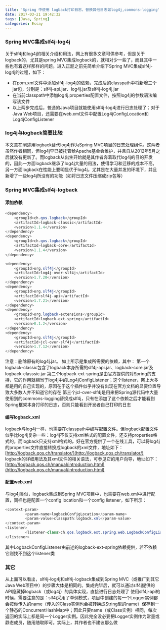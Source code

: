 ```yaml
---
title: 'Spring 中使用 logback打印日志，替换其他日志如log4j,commons-logging'
date: 2017-03-21 19:42:32
tags: [Java, Spring]
categories: Essay
---
```

### Spring MVC集成slf4j-log4j

关于slf4j和log4j的相关介绍和用法，网上有很多文章可供参考，但是关于logback的，尤其是spring MVC集成logback的，就相对少一些了，而且其中一些也有着这样那样的问题。进入正题之前先简单介绍下Spring MVC集成slf4j-log4j的过程，如下：

- 在pom.xml文件中添加slf4j-log4j的依赖，完成后的classpath中将新增三个jar包，分别是：slf4j-api.jar、log4j.jar及slf4j-log4j.jar
- 在当前classpath中添加log4j.properties配置文件，按照log4j的参数语法编写该文件
- 以上两步完成后，普通的Java项目就能使用slf4j-log4j进行日志处理了；对于Java Web项目，还需要在web.xml文件中配置Log4jConfigLocation和Log4jConfigListener

### log4j与logback简要比较

本文意在阐述用logback替代log4j作为Spring MVC项目的日志处理组件。这两者虽然作者相同，但log4j早已被托管给Apache基金会维护，并且自从2012年5月之后就没有更新了。而logback从出生开始就是其作者奔着取代log4j的目的开发的，因此一方面logback继承了log4j大量的用法，使得学习和迁移的成本不高，另一方面logback在性能上要明显优于log4j，尤其是在大量并发的环境下，并且新增了一些log4j所没有的功能（如将日志文件压缩成zip包等）

### Spring MVC集成slf4j-logback

#### 添加依赖

```java
<dependency>  
    <groupId>ch.qos.logback</groupId>  
    <artifactId>logback-classic</artifactId>  
    <version>1.1.4</version>  
</dependency>  
<dependency>  
    <groupId>ch.qos.logback</groupId>  
    <artifactId>logback-core</artifactId>  
    <version>1.1.4</version>  
</dependency>  

<dependency>  
    <groupId>org.slf4j</groupId>  
    <artifactId>log4j-over-slf4j</artifactId>  
    <version>1.7.20</version>  
</dependency>  
<dependency>  
    <groupId>org.slf4j</groupId>  
    <artifactId>slf4j-api</artifactId>  
    <version>1.7.21</version>  
</dependency>  
<dependency>  
    <groupId>org.logback-extensions</groupId>  
    <artifactId>logback-ext-spring</artifactId>  
    <version>0.1.2</version>  
</dependency>  
<dependency>  
    <groupId>org.slf4j</groupId>  
    <artifactId>jcl-over-slf4j</artifactId>  
    <version>1.7.12</version>  
</dependency>  
```
注意：删除原有的log4j.jar。
如上所示是集成所需要的依赖，其中：
第一个logback-classic包含了logback本身所需的slf4j-api.jar、logback-core.jar及logback-classsic.jar
第二个logback-ext-spring是由官方提供的对Spring的支持，它的作用就相当于log4j中的Log4jConfigListener；这个listener，网上大多都是用的自己实现的，原因在于这个插件似乎并没有出现在官方文档的显要位置导致大多数人并不知道它的存在
第三个jcl-over-slf4j是用来把Spring源代码中大量使用到的commons-logging替换成slf4j，只有在添加了这个依赖之后才能看到Spring框架本身打印的日志，否则只能看到开发者自己打印的日志

#### 编写logback.xml

logback与log4j一样，也需要在classpath中编写配置文件。但logback配置文件似乎比log4j复杂一些：log4j不仅支持xml格式的配置文件，还支持properties格式的，而logback只支持xml格式的。好在官方提供了一个在线工具，可以将log4j的properties文件直接转换成logback的xml文件，地址如下：
[http://logback.qos.ch/translator/](http://logback.qos.ch/translator/)
logback的详细用法及其xml文件的相关语法，可参见它的用户向导，地址如下：
[http://logback.qos.ch/manual/introduction.html](http://logback.qos.ch/manual/introduction.html)

#### 配置web.xml

与log4j类似，logback集成到Spring MVC项目中，也需要在web.xml中进行配置，同样也是配置一个config location和一个config listener，如下所示：
```java
<context-param>  
         <param-name>logbackConfigLocation</param-name>  
         <param-value>classpath:logback.xml</param-value>  
</context-param>  
<listener>  
         <listener-class>ch.qos.logback.ext.spring.web.LogbackConfigListener</listener-class>  
</listener>  
```
其中LogbackConfigListener由前述的logback-ext-spring依赖提供，若不依赖它则找不到这个listener类

### 其它

从上面可以看出，slf4j-log4j和slf4j-logback集成到Spring MVC（或推广到其它Java Web项目中）的步骤大体是相同的。集成完毕后，就可以通过slf4j提供的API隐藏掉logback（或log4j）的具体实现，直接进行日志处理了
使用slf4j-api的时候，需要注意的是：slf4j采用了单例模式，项目中创建的每一个Logger实例都会按你传入的name（传入的Class<?>实例也会被转换成String型的name）保存到一个静态的ConcurrentHashMap中；因此只要name（或Class<?>实例）相同，每次返回的实际上都是同一个Logger实例。因此完全没必要把Logger实例作为常量或静态成员，随用随取即可。实际上，其作者也不建议那么做